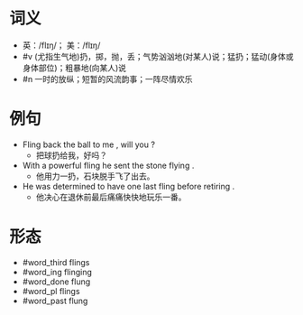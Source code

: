 # 词义
- 英：/flɪŋ/； 美：/flɪŋ/
- #v (尤指生气地)扔，掷，抛，丢；气势汹汹地(对某人)说；猛扔；猛动(身体或身体部位)；粗暴地(向某人)说
- #n 一时的放纵；短暂的风流韵事；一阵尽情欢乐
# 例句
- Fling back the ball to me , will you ?
	- 把球扔给我，好吗？
- With a powerful fling he sent the stone flying .
	- 他用力一扔，石块脱手飞了出去。
- He was determined to have one last fling before retiring .
	- 他决心在退休前最后痛痛快快地玩乐一番。
# 形态
- #word_third flings
- #word_ing flinging
- #word_done flung
- #word_pl flings
- #word_past flung
